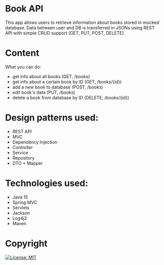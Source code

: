 # Book API
This app allows users to retrieve information about books stored in mocked database. Data between user and DB is transferred in JSONs using REST API with simple CRUD support (GET, PUT, POST, DELETE).

# Content
What you can do:
- get info about all books (GET, /books)
- get info about a certain book by ID (GET, /books/{id})
- add a new book to database (POST, /books)
- edit book's data (PUT, /books)
- delete a book from database by ID (DELETE, /books/{id})

# Design patterns used:
- REST API
- MVC
- Dependency Injection
- Controller
- Service
- Repository
- DTO + Mapper

# Technologies used: 
- Java 15
- Spring MVC
- Servlets
- Jackson
- Log4j2
- Maven

# Copyright
[![License: MIT](https://img.shields.io/badge/License-MIT-yellow.svg)](https://opensource.org/licenses/MIT)
